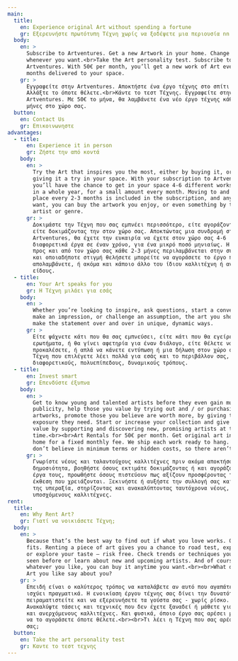 ```yaml
---
main:
  title:
    en: Experience original Art without spending a fortune
    gr: Εξερευνήστε πρωτότυπη Τέχνη χωρίς να ξοδέψετε μια περιουσία nn
  body:
    en: >
      Subscribe to Artventures. Get a new Artwork in your home. Change it
      whenever you want.<br>Take the Art personality test. Subscribe to
      Artventures. With 50€ per month, you’ll get a new work of Art every 2 or 3
      months delivered to your space.
    gr: >
      Εγγραφείτε στην Artventures. Αποκτήστε ένα έργο τέχνης στο σπίτι σας.
      Αλλάξτε το όποτε θέλετε.<br>Κάντε το τεστ Τέχνης. Εγγραφείτε στην
      Artventures. Με 50€ το μήνα, θα λαμβάνετε ένα νέο έργο τέχνης κάθε 2 ή 3
      μήνες στο χώρο σας.
  button:
    en: Contact Us
    gr: Επικοινωνηστε
advantages:
  - title:
      en: Experience it in person
      gr: Ζήστε την από κοντά
    body:
      en: >
        Try the Art that inspires you the most, either by buying it, or by
        giving it a try in your space. With your subscription to Artventures
        you’ll have the chance to get in your space 4-6 different works of Art
        in a whole year, for a small amount every month. Moving to and from your
        place every 2-3 months is included in the subscription, and anytime you
        want, you can buy the artwork you enjoy, or even something by the same
        artist or genre.
      gr: >
        Δοκιμάστε την Τέχνη που σας εμπνέει περισσότερο, είτε αγοράζοντας την,
        είτε δοκιμάζοντας την στον χώρο σας. Αποκτώντας μια συνδρομή στην
        Artventures, θα έχετε την ευκαιρία να έχετε στον χώρο σας 4-6
        διαφορετικά έργα σε έναν χρόνο, για ένα μικρό ποσό μηνιαίως. Η μεταφορά
        προς και από τον χώρο σας κάθε 2-3 μήνες περιλαμβάνεται στην συνδρομή,
        και οποιαδήποτε στιγμή θελήσετε μπορείτε να αγοράσετε το έργο που
        απολαμβάνετε, ή ακόμα και κάποιο άλλο του ίδιου καλλιτέχνη ή αντίστοιχου
        είδους.
  - title:
      en: Your Art speaks for you
      gr: Η Τέχνη μιλάει για εσάς
    body:
      en: >
        Whether you’re looking to inspire, ask questions, start a conversation,
        make an impression, or challenge an assumption, the art you show can
        make the statement over and over in unique, dynamic ways.
      gr: >
        Είτε ψάχνετε κάτι που θα σας εμπνεύσει, είτε κάτι που θα εγείρει μεγάλα
        ερωτήματα, ή θα γίνει αφετηρία για έναν διάλογο, είτε θέλετε να
        προκαλέσετε, ή απλά να κάνετε εντύπωση ή μια δήλωση στον χώρο σας, η
        Τέχνη που επιλέγετε λέει πολλά για εσάς και το περιβάλλον σας, με
        διαφορετικούς, πολυεπίπεδους, δυναμικούς τρόπους.
  - title:
      en: Invest smart
      gr: Επενδύστε έξυπνα
    body:
      en: >
        Get to know young and talented artists before they even gain much
        publicity, help those you value by trying out and / or purchasing their
        artworks, promote those you believe are worth more, by giving them the
        exposure they need. Start or increase your collection and give it good
        value by supporting and discovering new, promising artists at the same
        time.<br><br>Art Rentals for 50€ per month. Get original art in your
        home for a fixed monthly fee. We ship each work ready to hang. And we
        don’t believe in minimum terms or hidden costs, so there aren’t any.
      gr: >
        Γνωρίστε νέους και ταλαντούχους καλλιτέχνες πριν ακόμα αποκτήσουν μεγάλη
        δημοσιότητα, βοηθήστε όσους εκτιμάτε δοκιμάζοντας ή και αγοράζοντας τα
        έργα τους, προωθήστε όσους πιστεύουν πως αξίζουν προσφέροντας τους την
        έκθεση που χρειάζονται. Ξεκινήστε ή αυξήστε την συλλογή σας και δώστε
        της υπεραξία, στηρίζοντας και ανακαλύπτοντας ταυτόχρονα νέους,
        υποσχόμενους καλλιτέχνες.
rent:
  title:
    en: Why Rent Art?
    gr: Γιατί να νοικιάσετε Τέχνη;
  body:
    en: >
      Because that’s the best way to find out if what you love works. Or even
      fits. Renting a piece of art gives you a chance to road test, experiment,
      or explore your taste — risk free. Check trends or techniques you hadn’t
      seen before or learn about new and upcoming artists. And of course,
      whatever you like, you can buy it anytime you want.<br><br>What does the
      Art you like say about you?
    gr: >
      Επειδή είναι ο καλύτερος τρόπος να καταλάβετε αν αυτό που αγαπάτε όντως
      ισχύει πραγματικά. Η ενοικίαση έργου τέχνης σας δίνει την δυνατότητα να
      πειραματιστείτε και να εξερευνήσετε τα γούστα σας - χωρίς ρίσκο.
      Ανακαλύψτε τάσεις και τεχνικές που δεν έχετε ξαναδεί ή μάθετε για νέους
      και ανερχόμενους καλλιτέχνες. Και φυσικά, όποιο έργο σας αρέσει μπορείτε
      να το αγοράσετε όποτε θέλετε.<br><br>Τι λέει η Τέχνη που σας αρέσει για
      σας;
  button:
    en: Take the art personality test
    gr: Καντε το τεστ τεχνης
---
```

